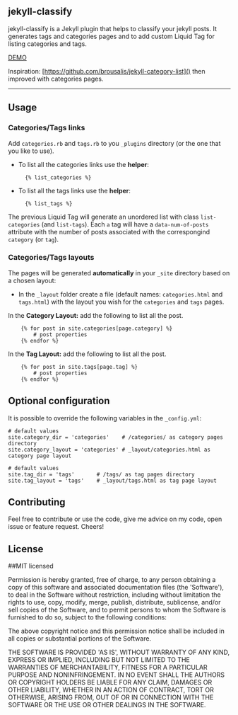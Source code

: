 ## jekyll-classify

jekyll-classify is a Jekyll plugin that helps to classify your jekyll posts. It generates tags and categories pages and to add custom Liquid Tag for listing categories and tags. 

[DEMO](http://fran.cesco.io/jekyll-classify-demo/) 

Inspiration: [https://github.com/brousalis/jekyll-category-list]() then improved with categories pages.

---

## Usage

### Categories/Tags links

Add `categories.rb` and `tags.rb` to you `_plugins` directory (or the one that you like to use). 


- To list all the categories links use the **helper**:

		{% list_categories %}
	
- To list all the tags links use the **helper**:
	
		{% list_tags %}

The previous Liquid Tag will generate an unordered list with class `list-categories` (and `list-tags`). 
Each `a` tag will have a `data-num-of-posts` attribute with the number of posts associated with the correspongind `category` (or `tag`). 

### Categories/Tags layouts
		
The pages will be generated **automatically** in your `_site` directory based on a chosen layout:  
	
- In the `_layout` folder create a file (default names: `categories.html` and `tags.html`) with the layout you wish for the `categories` and `tags` pages.

In the **Category Layout:** add the following to list all the post.

		{% for post in site.categories[page.category] %}
			# post properties
		{% endfor %}

In the **Tag Layout:** add the following to list all the post.

		{% for post in site.tags[page.tag] %}
			# post properties
		{% endfor %}
			

## Optional configuration

It is possible to override the following variables in the `_config.yml`:
	
	# default values
	site.category_dir = 'categories'	# /categories/ as category pages directory
	site.category_layout = 'categories'	# _layout/categories.html as category page layout 

	# default values
	site.tag_dir = 'tags'		# /tags/ as tag pages directory
	site.tag_layout = 'tags'	# _layout/tags.html as tag page layout 


## Contributing 

Feel free to contribute or use the code, give me advice on my code, open issue or feature request. Cheers!


## License

##MIT licensed

Permission is hereby granted, free of charge, to any person obtaining a copy of this software and associated documentation files (the 'Software'), to deal in the Software without restriction, including without limitation the rights to use, copy, modify, merge, publish, distribute, sublicense, and/or sell copies of the Software, and to permit persons to whom the Software is furnished to do so, subject to the following conditions:

The above copyright notice and this permission notice shall be included in all copies or substantial portions of the Software.

THE SOFTWARE IS PROVIDED 'AS IS', WITHOUT WARRANTY OF ANY KIND, EXPRESS OR IMPLIED, INCLUDING BUT NOT LIMITED TO THE WARRANTIES OF MERCHANTABILITY, FITNESS FOR A PARTICULAR PURPOSE AND NONINFRINGEMENT. IN NO EVENT SHALL THE AUTHORS OR COPYRIGHT HOLDERS BE LIABLE FOR ANY CLAIM, DAMAGES OR OTHER LIABILITY, WHETHER IN AN ACTION OF CONTRACT, TORT OR OTHERWISE, ARISING FROM, OUT OF OR IN CONNECTION WITH THE SOFTWARE OR THE USE OR OTHER DEALINGS IN THE SOFTWARE.
